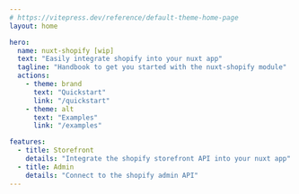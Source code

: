 ```yaml
---
# https://vitepress.dev/reference/default-theme-home-page
layout: home

hero:
  name: nuxt-shopify [wip]
  text: "Easily integrate shopify into your nuxt app"
  tagline: "Handbook to get you started with the nuxt-shopify module"
  actions:
    - theme: brand
      text: "Quickstart"
      link: "/quickstart"
    - theme: alt
      text: "Examples"
      link: "/examples"

features:
  - title: Storefront
    details: "Integrate the shopify storefront API into your nuxt app"
  - title: Admin
    details: "Connect to the shopify admin API"
---
```


